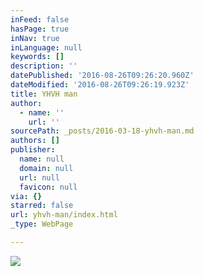 ```yaml
---
inFeed: false
hasPage: true
inNav: true
inLanguage: null
keywords: []
description: ''
datePublished: '2016-08-26T09:26:20.960Z'
dateModified: '2016-08-26T09:26:19.923Z'
title: YHVH man
author:
  - name: ''
    url: ''
sourcePath: _posts/2016-03-18-yhvh-man.md
authors: []
publisher:
  name: null
  domain: null
  url: null
  favicon: null
via: {}
starred: false
url: yhvh-man/index.html
_type: WebPage

---
```

![](https://the-grid-user-content.s3-us-west-2.amazonaws.com/d4b8e8f4-ae6f-4ae7-b48a-de17f4452323.jpg)